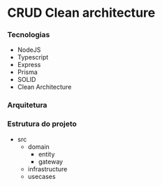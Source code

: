 # CRUD Clean architecture

### Tecnologias
- NodeJS
- Typescript
- Express
- Prisma
- SOLID
- Clean Architecture

### Arquitetura



### Estrutura do projeto

- src
    - domain
        - entity
        - gateway
    - infrastructure
    - usecases
